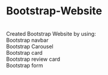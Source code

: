 # Bootstrap-Website
<br>
Created Bootstrap Website by using:
<br>
Bootstrap navbar
<br>
Bootstrap Carousel
<br>
Bootstrap card
<br>
Bootstrap review card
<br>
Bootstrap form

